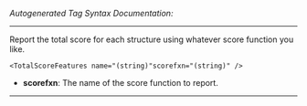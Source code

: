 _Autogenerated Tag Syntax Documentation:_

---
Report the total score for each structure using whatever score function you like.

```
<TotalScoreFeatures name="(string)"scorefxn="(string)" />
```

-   **scorefxn**: The name of the score function to report.

---
